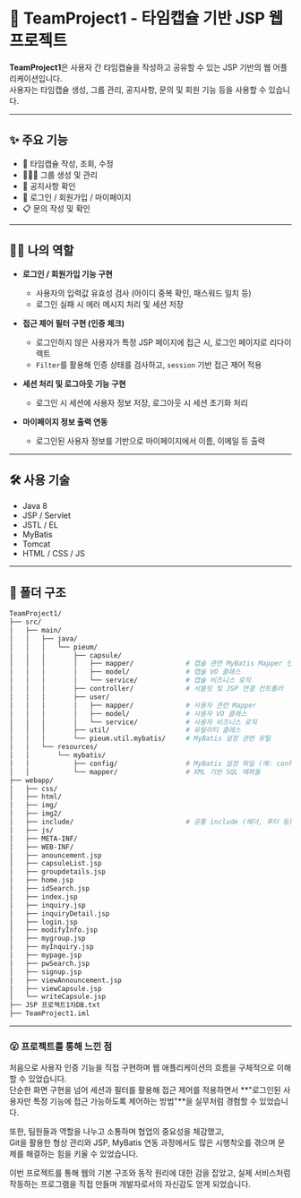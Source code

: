 # 🎁 TeamProject1 - 타임캡슐 기반 JSP 웹 프로젝트

**TeamProject1**은 사용자 간 타임캡슐을 작성하고 공유할 수 있는 JSP 기반의 웹 어플리케이션입니다.  
사용자는 타임캡슐 생성, 그룹 관리, 공지사항, 문의 및 회원 기능 등을 사용할 수 있습니다.

---

## ✨ 주요 기능

- 📨 타임캡슐 작성, 조회, 수정
- 👨‍👧‍👦 그룹 생성 및 관리
- 📢 공지사항 확인
- 🔐 로그인 / 회원가입 / 마이페이지
- 📋 문의 작성 및 확인

---

## 🧑‍💻 나의 역할

- **로그인 / 회원가입 기능 구현**
  - 사용자의 입력값 유효성 검사 (아이디 중복 확인, 패스워드 일치 등)
  - 로그인 실패 시 에러 메시지 처리 및 세션 저장

- **접근 제어 필터 구현 (인증 체크)**
  - 로그인하지 않은 사용자가 특정 JSP 페이지에 접근 시, 로그인 페이지로 리다이렉트
  - `Filter`를 활용해 인증 상태를 검사하고, `session` 기반 접근 제어 적용

- **세션 처리 및 로그아웃 기능 구현**
  - 로그인 시 세션에 사용자 정보 저장, 로그아웃 시 세션 초기화 처리

- **마이페이지 정보 출력 연동**
  - 로그인된 사용자 정보를 기반으로 마이페이지에서 이름, 이메일 등 출력

---

## 🛠 사용 기술

- Java 8
- JSP / Servlet
- JSTL / EL
- MyBatis
- Tomcat
- HTML / CSS / JS

---

## 📁 폴더 구조

```bash
TeamProject1/
├── src/
│   ├── main/
│   │   ├── java/
│   │   │   └── pieum/
│   │   │       ├── capsule/
│   │   │       │   ├── mapper/             # 캡슐 관련 MyBatis Mapper 인터페이스
│   │   │       │   ├── model/              # 캡슐 VO 클래스
│   │   │       │   └── service/            # 캡슐 비즈니스 로직
│   │   │       ├── controller/             # 서블릿 및 JSP 연결 컨트롤러
│   │   │       ├── user/
│   │   │       │   ├── mapper/             # 사용자 관련 Mapper
│   │   │       │   ├── model/              # 사용자 VO 클래스
│   │   │       │   └── service/            # 사용자 비즈니스 로직
│   │   │       ├── util/                   # 유틸리티 클래스
│   │   │       └── pieum.util.mybatis/     # MyBatis 설정 관련 유틸
│   │   └── resources/
│   │       └── mybatis/
│   │           ├── config/                 # MyBatis 설정 파일 (예: config.xml)
│   │           └── mapper/                 # XML 기반 SQL 매퍼들
├── webapp/
│   ├── css/                                
│   ├── html/                               
│   ├── img/                                
│   ├── img2/                               
│   ├── include/                            # 공통 include (헤더, 푸터 등)
│   ├── js/                                 
│   ├── META-INF/
│   ├── WEB-INF/                            
│   ├── anouncement.jsp                    
│   ├── capsuleList.jsp                     
│   ├── groupdetails.jsp                   
│   ├── home.jsp                            
│   ├── idSearch.jsp                       
│   ├── index.jsp                           
│   ├── inquiry.jsp                         
│   ├── inquiryDetail.jsp                   
│   ├── login.jsp                           
│   ├── modifyInfo.jsp                      
│   ├── mygroup.jsp                         
│   ├── myInquiry.jsp                       
│   ├── mypage.jsp                          
│   ├── pwSearch.jsp                        
│   ├── signup.jsp                         
│   ├── viewAnnouncement.jsp                
│   ├── viewCapsule.jsp                     
│   └── writeCapsule.jsp                    
├── JSP 프로젝트1차DB.txt                  
├── TeamProject1.iml
```
---

### 😮 프로젝트를 통해 느낀 점

처음으로 사용자 인증 기능을 직접 구현하며 웹 애플리케이션의 흐름을 구체적으로 이해할 수 있었습니다.  
단순한 화면 구현을 넘어 세션과 필터를 활용해 접근 제어를 적용하면서 **"로그인된 사용자만 특정 기능에 접근 가능하도록 제어하는 방법"**을 실무처럼 경험할 수 있었습니다.

또한, 팀원들과 역할을 나누고 소통하며 협업의 중요성을 체감했고,  
Git을 활용한 형상 관리와 JSP, MyBatis 연동 과정에서도 많은 시행착오를 겪으며 문제를 해결하는 힘을 키울 수 있었습니다.

이번 프로젝트를 통해 웹의 기본 구조와 동작 원리에 대한 감을 잡았고, 실제 서비스처럼 작동하는 프로그램을 직접 만들며 개발자로서의 자신감도 얻게 되었습니다.

